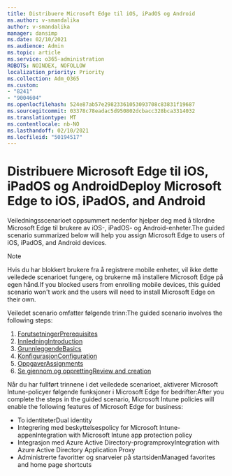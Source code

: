 ```yaml
---
title: Distribuere Microsoft Edge til iOS, iPadOS og Android
ms.author: v-smandalika
author: v-smandalika
manager: dansimp
ms.date: 02/10/2021
ms.audience: Admin
ms.topic: article
ms.service: o365-administration
ROBOTS: NOINDEX, NOFOLLOW
localization_priority: Priority
ms.collection: Adm_O365
ms.custom:
- "8241"
- "9004604"
ms.openlocfilehash: 524e87ab57e29823361053093708c83831f19687
ms.sourcegitcommit: 03378c78eadac5d950802dcbacc328bca3314032
ms.translationtype: MT
ms.contentlocale: nb-NO
ms.lasthandoff: 02/10/2021
ms.locfileid: "50194517"
---
```

# <a name="deploy-microsoft-edge-to-ios-ipados-and-android"></a><span data-ttu-id="562e0-102">Distribuere Microsoft Edge til iOS, iPadOS og Android</span><span class="sxs-lookup"><span data-stu-id="562e0-102">Deploy Microsoft Edge to iOS, iPadOS, and Android</span></span>

<span data-ttu-id="562e0-103">Veiledningsscenarioet oppsummert nedenfor hjelper deg med å tilordne Microsoft Edge til brukere av iOS-, iPadOS- og Android-enheter.</span><span class="sxs-lookup"><span data-stu-id="562e0-103">The guided scenario summarized below will help you assign Microsoft Edge to users of iOS, iPadOS, and Android devices.</span></span>

> [!NOTE]
> <span data-ttu-id="562e0-104">Hvis du har blokkert brukere fra å registrere mobile enheter, vil ikke dette veiledede scenarioet fungere, og brukerne må installere Microsoft Edge på egen hånd.</span><span class="sxs-lookup"><span data-stu-id="562e0-104">If you blocked users from enrolling mobile devices, this guided scenario won't work and the users will need to install Microsoft Edge on their own.</span></span>

<span data-ttu-id="562e0-105">Veiledet scenario omfatter følgende trinn:</span><span class="sxs-lookup"><span data-stu-id="562e0-105">The guided scenario involves the following steps:</span></span>

1. [<span data-ttu-id="562e0-106">Forutsetninger</span><span class="sxs-lookup"><span data-stu-id="562e0-106">Prerequisites</span></span>](https://docs.microsoft.com/mem/intune/fundamentals/guided-scenarios-edge#prerequisites)
2. [<span data-ttu-id="562e0-107">Innledning</span><span class="sxs-lookup"><span data-stu-id="562e0-107">Introduction</span></span>](https://docs.microsoft.com/mem/intune/fundamentals/guided-scenarios-edge#step-1---introduction)
3. [<span data-ttu-id="562e0-108">Grunnleggende</span><span class="sxs-lookup"><span data-stu-id="562e0-108">Basics</span></span>](https://docs.microsoft.com/mem/intune/fundamentals/guided-scenarios-edge#step-2---basics)
4. [<span data-ttu-id="562e0-109">Konfigurasjon</span><span class="sxs-lookup"><span data-stu-id="562e0-109">Configuration</span></span>](https://docs.microsoft.com/mem/intune/fundamentals/guided-scenarios-edge#step-3---configuration)
5. [<span data-ttu-id="562e0-110">Oppgaver</span><span class="sxs-lookup"><span data-stu-id="562e0-110">Assignments</span></span>](https://docs.microsoft.com/mem/intune/fundamentals/guided-scenarios-edge#step-4---assignments)
6. [<span data-ttu-id="562e0-111">Se gjennom og oppretting</span><span class="sxs-lookup"><span data-stu-id="562e0-111">Review and creation</span></span>](https://docs.microsoft.com/mem/intune/fundamentals/guided-scenarios-edge#step-5---review--create)

<span data-ttu-id="562e0-112">Når du har fullført trinnene i det veiledede scenarioet, aktiverer Microsoft Intune-policyer følgende funksjoner i Microsoft Edge for bedrifter:</span><span class="sxs-lookup"><span data-stu-id="562e0-112">After you complete the steps in the guided scenario, Microsoft Intune policies will enable the following features of Microsoft Edge for business:</span></span>

- <span data-ttu-id="562e0-113">To identiteter</span><span class="sxs-lookup"><span data-stu-id="562e0-113">Dual identity</span></span>
- <span data-ttu-id="562e0-114">Integrering med beskyttelsespolicy for Microsoft Intune-appen</span><span class="sxs-lookup"><span data-stu-id="562e0-114">Integration with Microsoft Intune app protection policy</span></span>
- <span data-ttu-id="562e0-115">Integrasjon med Azure Active Directory-programproxy</span><span class="sxs-lookup"><span data-stu-id="562e0-115">Integration with Azure Active Directory Application Proxy</span></span>
- <span data-ttu-id="562e0-116">Administrerte favoritter og snarveier på startsiden</span><span class="sxs-lookup"><span data-stu-id="562e0-116">Managed favorites and home page shortcuts</span></span>

